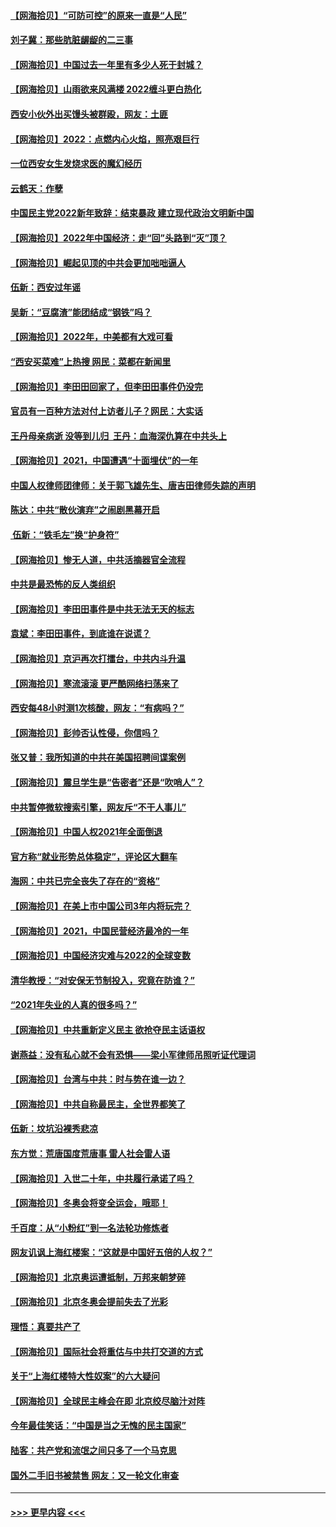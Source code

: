 #### [【网海拾贝】“可防可控”的原来一直是“人民”](../pages/nsc993/n13486007.md?t=01070600) 
#### [刘子冀：那些肮脏龌龊的二三事](../pages/nsc993/n13484178.md?t=01070600) 
#### [【网海拾贝】中国过去一年里有多少人死于封城？](../pages/nsc993/n13482907.md?t=01070600) 
#### [【网海拾贝】山雨欲来风满楼 2022缠斗更白热化](../pages/nsc993/n13481060.md?t=01070600) 
#### [西安小伙外出买馒头被群殴，网友：土匪](../pages/nsc993/n13478427.md?t=01070600) 
#### [【网海拾贝】2022：点燃内心火焰，照亮艰巨行](../pages/nsc993/n13478397.md?t=01070600) 
#### [一位西安女生发烧求医的魔幻经历](../pages/nsc993/n13478285.md?t=01070600) 
#### [云鹤天：作孽](../pages/nsc993/n13477094.md?t=01070600) 
#### [中国民主党2022新年致辞：结束暴政 建立现代政治文明新中国](../pages/nsc993/n13475379.md?t=01070600) 
#### [【网海拾贝】2022年中国经济：走“回”头路到“灭”顶？](../pages/nsc993/n13474003.md?t=01070600) 
#### [【网海拾贝】崛起见顶的中共会更加咄咄逼人](../pages/nsc993/n13472584.md?t=01070600) 
#### [伍新：西安过年谣](../pages/nsc993/n13470369.md?t=01070600) 
#### [吴新：“豆腐渣”能团结成“钢铁”吗？](../pages/nsc993/n13470344.md?t=01070600) 
#### [【网海拾贝】2022年，中美都有大戏可看](../pages/nsc993/n13468924.md?t=01070600) 
#### [“西安买菜难”上热搜 网民：菜都在新闻里](../pages/nsc993/n13468637.md?t=01070600) 
#### [【网海拾贝】李田田回家了，但李田田事件仍没完](../pages/nsc993/n13465887.md?t=01070600) 
#### [官员有一百种方法对付上访者儿子？网民：大实话](../pages/nsc993/n13465561.md?t=01070600) 
#### [王丹母亲病逝  没等到儿归  王丹：血海深仇算在中共头上](../pages/nsc993/n13463057.md?t=01070600) 
#### [【网海拾贝】2021，中国遭遇“十面埋伏”的一年](../pages/nsc993/n13462157.md?t=01070600) 
#### [中国人权律师团律师：关于郭飞雄先生、唐吉田律师失踪的声明](../pages/nsc993/n13460929.md?t=01070600) 
#### [陈达：中共“散伙演弃”之闹剧黑幕开启](../pages/nsc993/n13460411.md?t=01070600) 
#### [ 伍新：“铁毛左”换“护身符”](../pages/nsc993/n13460399.md?t=01070600) 
#### [【网海拾贝】惨无人道，中共活摘器官全流程](../pages/nsc993/n13460362.md?t=01070600) 
#### [中共是最恐怖的反人类组织](../pages/nsc993/n13458673.md?t=01070600) 
#### [【网海拾贝】李田田事件是中共无法无天的标志](../pages/nsc993/n13459302.md?t=01070600) 
#### [袁斌：李田田事件，到底谁在说谎？](../pages/nsc993/n13459294.md?t=01070600) 
#### [【网海拾贝】京沪再次打擂台，中共内斗升温](../pages/nsc993/n13457732.md?t=01070600) 
#### [【网海拾贝】寒流滚滚 更严酷网络扫荡来了](../pages/nsc993/n13455879.md?t=01070600) 
#### [西安每48小时测1次核酸，网友：“有病吗？”](../pages/nsc993/n13450529.md?t=01070600) 
#### [【网海拾贝】彭帅否认性侵，你信吗？](../pages/nsc993/n13450482.md?t=01070600) 
#### [张又普：我所知道的中共在美国招聘间谍案例](../pages/nsc993/n13449142.md?t=01070600) 
#### [【网海拾贝】震旦学生是“告密者”还是“吹哨人”？](../pages/nsc993/n13448316.md?t=01070600) 
#### [中共暂停微软搜索引擎，网友斥“不干人事儿”](../pages/nsc993/n13446416.md?t=01070600) 
#### [【网海拾贝】中国人权2021年全面倒退](../pages/nsc993/n13446392.md?t=01070600) 
#### [官方称“就业形势总体稳定”，评论区大翻车](../pages/nsc993/n13446333.md?t=01070600) 
#### [海网：中共已完全丧失了存在的“资格”](../pages/nsc993/n13445762.md?t=01070600) 
#### [【网海拾贝】在美上市中国公司3年内将玩完？](../pages/nsc993/n13445178.md?t=01070600) 
#### [【网海拾贝】2021，中国民营经济最冷的一年](../pages/nsc993/n13443352.md?t=01070600) 
#### [【网海拾贝】中国经济灾难与2022的全球变数](../pages/nsc993/n13440982.md?t=01070600) 
#### [清华教授：“对安保无节制投入，究竟在防谁？”](../pages/nsc993/n13440939.md?t=01070600) 
#### [“2021年失业的人真的很多吗？”](../pages/nsc993/n13438732.md?t=01070600) 
#### [【网海拾贝】中共重新定义民主 欲抢夺民主话语权](../pages/nsc993/n13438697.md?t=01070600) 
#### [谢燕益：没有私心就不会有恐惧——梁小军律师吊照听证代理词](../pages/nsc993/n13437175.md?t=01070600) 
#### [【网海拾贝】台湾与中共：时与势在谁一边？](../pages/nsc993/n13434295.md?t=01070600) 
#### [【网海拾贝】中共自称最民主，全世界都笑了](../pages/nsc993/n13432337.md?t=01070600) 
#### [伍新：坟坑沿裸秀悲凉](../pages/nsc993/n13432204.md?t=01070600) 
#### [东方觉：荒唐国度荒唐事 雷人社会雷人语](../pages/nsc993/n13432163.md?t=01070600) 
#### [【网海拾贝】入世二十年，中共履行承诺了吗？](../pages/nsc993/n13431146.md?t=01070600) 
#### [【网海拾贝】冬奥会将变全运会，哦耶！](../pages/nsc993/n13429343.md?t=01070600) 
#### [千百度：从“小粉红”到一名法轮功修炼者](../pages/nsc993/n13429249.md?t=01070600) 
#### [网友讥讽上海红楼案：“这就是中国好五倍的人权？”](../pages/nsc993/n13429214.md?t=01070600) 
#### [【网海拾贝】北京奥运遭抵制，万邦来朝梦碎](../pages/nsc993/n13426682.md?t=01070600) 
#### [【网海拾贝】北京冬奥会提前失去了光彩](../pages/nsc993/n13423999.md?t=01070600) 
#### [理悟：真要共产了](../pages/nsc993/n13423754.md?t=01070600) 
#### [【网海拾贝】国际社会将重估与中共打交道的方式](../pages/nsc993/n13421686.md?t=01070600) 
#### [关于“上海红楼特大性奴案”的六大疑问](../pages/nsc993/n13421580.md?t=01070600) 
#### [【网海拾贝】全球民主峰会在即 北京绞尽脑汁对阵](../pages/nsc993/n13419619.md?t=01070600) 
#### [今年最佳笑话：“中国是当之无愧的民主国家”](../pages/nsc993/n13419495.md?t=01070600) 
#### [陆客：共产党和流氓之间只多了一个马克思](../pages/nsc993/n13417909.md?t=01070600) 
#### [国外二手旧书被禁售 网友：又一轮文化审查](../pages/nsc993/n13417659.md?t=01070600) 

----
#### [ >>> 更早内容 <<< ](../indexes/nsc993-earlier.md)
